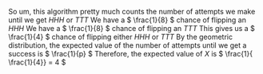 So um, this algorithm pretty much counts the number of attempts we make until we get $HHH$ or $TTT$
We have a $ \frac{1}{8} $ chance of flipping an $HHH$
We have a $ \frac{1}{8} $ chance of flipping an $TTT$
This gives us a $ \frac{1}{4} $ chance of flipping either $HHH$ or $TTT$
By the geometric distribution, the expected value of the number of attempts until we get a success is $ \frac{1}{p} $
Therefore, the expected value of $X$ is $ \frac{1}{ \frac{1}{4}} = 4 $
